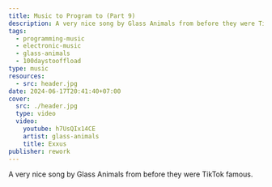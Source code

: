 ```yaml
---
title: Music to Program to (Part 9)
description: A very nice song by Glass Animals from before they were TikTok famous.
tags:
  - programming-music
  - electronic-music
  - glass-animals
  - 100daystooffload
type: music
resources:
  - src: header.jpg
date: 2024-06-17T20:41:40+07:00
cover:
  src: ./header.jpg
  type: video
  video:
    youtube: h7UsQIx14CE
    artist: glass-animals
    title: Exxus
publisher: rework
---
```


A very nice song by Glass Animals from before they were TikTok famous.
